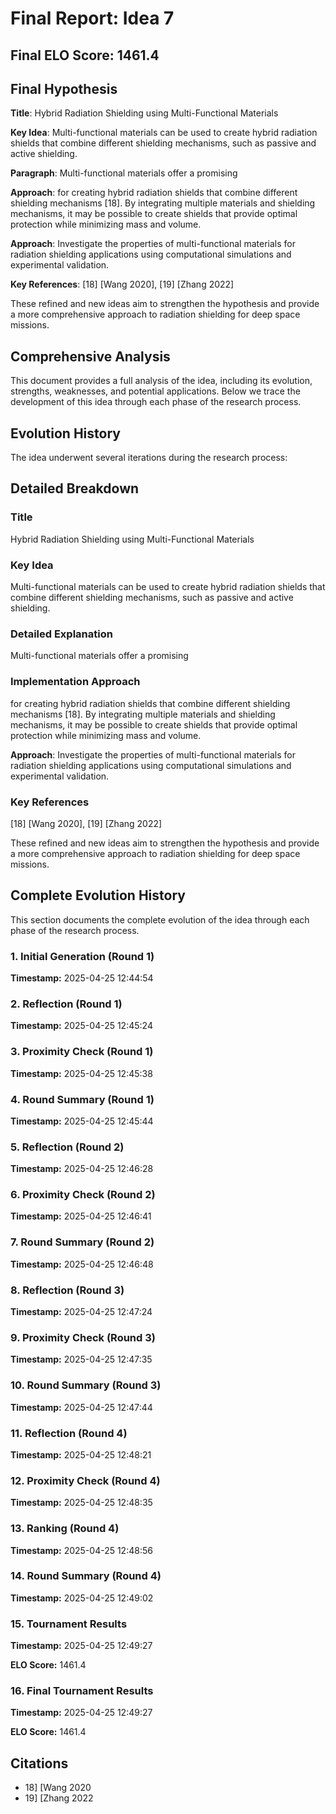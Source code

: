 # Final Report: Idea 7

## Final ELO Score: 1461.4

## Final Hypothesis

**Title**: Hybrid Radiation Shielding using Multi-Functional Materials

**Key Idea**: Multi-functional materials can be used to create hybrid radiation shields that combine different shielding mechanisms, such as passive and active shielding.

**Paragraph**: Multi-functional materials offer a promising

**Approach**: for creating hybrid radiation shields that combine different shielding mechanisms [18]. By integrating multiple materials and shielding mechanisms, it may be possible to create shields that provide optimal protection while minimizing mass and volume.

**Approach**: Investigate the properties of multi-functional materials for radiation shielding applications using computational simulations and experimental validation.

**Key References**: [18] [Wang 2020], [19] [Zhang 2022]

These refined and new ideas aim to strengthen the hypothesis and provide a more comprehensive approach to radiation shielding for deep space missions.

## Comprehensive Analysis

This document provides a full analysis of the idea, including its evolution, strengths, weaknesses, and potential applications. Below we trace the development of this idea through each phase of the research process.

## Evolution History

The idea underwent several iterations during the research process:

## Detailed Breakdown

### Title

Hybrid Radiation Shielding using Multi-Functional Materials

### Key Idea

Multi-functional materials can be used to create hybrid radiation shields that combine different shielding mechanisms, such as passive and active shielding.

### Detailed Explanation

Multi-functional materials offer a promising

### Implementation Approach

for creating hybrid radiation shields that combine different shielding mechanisms [18]. By integrating multiple materials and shielding mechanisms, it may be possible to create shields that provide optimal protection while minimizing mass and volume.

**Approach**: Investigate the properties of multi-functional materials for radiation shielding applications using computational simulations and experimental validation.

### Key References

[18] [Wang 2020], [19] [Zhang 2022]

These refined and new ideas aim to strengthen the hypothesis and provide a more comprehensive approach to radiation shielding for deep space missions.

## Complete Evolution History

This section documents the complete evolution of the idea through each phase of the research process.

### 1. Initial Generation (Round 1)
**Timestamp:** 2025-04-25 12:44:54



### 2. Reflection (Round 1)
**Timestamp:** 2025-04-25 12:45:24



### 3. Proximity Check (Round 1)
**Timestamp:** 2025-04-25 12:45:38



### 4. Round Summary (Round 1)
**Timestamp:** 2025-04-25 12:45:44



### 5. Reflection (Round 2)
**Timestamp:** 2025-04-25 12:46:28



### 6. Proximity Check (Round 2)
**Timestamp:** 2025-04-25 12:46:41



### 7. Round Summary (Round 2)
**Timestamp:** 2025-04-25 12:46:48



### 8. Reflection (Round 3)
**Timestamp:** 2025-04-25 12:47:24



### 9. Proximity Check (Round 3)
**Timestamp:** 2025-04-25 12:47:35



### 10. Round Summary (Round 3)
**Timestamp:** 2025-04-25 12:47:44



### 11. Reflection (Round 4)
**Timestamp:** 2025-04-25 12:48:21



### 12. Proximity Check (Round 4)
**Timestamp:** 2025-04-25 12:48:35



### 13. Ranking (Round 4)
**Timestamp:** 2025-04-25 12:48:56



### 14. Round Summary (Round 4)
**Timestamp:** 2025-04-25 12:49:02



### 15. Tournament Results
**Timestamp:** 2025-04-25 12:49:27

**ELO Score:** 1461.4



### 16. Final Tournament Results
**Timestamp:** 2025-04-25 12:49:27

**ELO Score:** 1461.4



## Citations

- 18] [Wang 2020
- 19] [Zhang 2022
